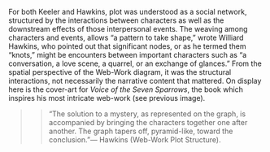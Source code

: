 For both Keeler and Hawkins, plot was understood as a social network, structured by the interactions between characters as well as the downstream effects of those interpersonal events. The weaving among characters and events, allows “a pattern to take shape,” wrote Williard Hawkins, who pointed out that significant nodes, or as he termed them “knots,” might be encounters between important characters such as “a conversation, a love scene, a quarrel, or an exchange of glances.”  From the spatial perspective of the Web-Work diagram, it was the structural interactions, not necessarily the narrative content that mattered.  On display here is the cover-art for *Voice of the Seven Sparrows*, the book which inspires his most intricate web-work (see previous image).

>> “The solution to a mystery, as represented on the graph, is accompanied by bringing the characters together one after another.  The graph tapers off, pyramid-like, toward the conclusion.”— Hawkins (Web-Work Plot Structure).
